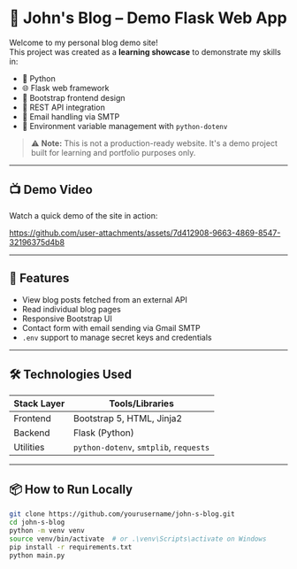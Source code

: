 # 📝 John's Blog – Demo Flask Web App

Welcome to my personal blog demo site!  
This project was created as a **learning showcase** to demonstrate my skills in:

- 🐍 Python
- 🌐 Flask web framework
- 🎨 Bootstrap frontend design
- 🔗 REST API integration
- 📩 Email handling via SMTP
- 📁 Environment variable management with `python-dotenv`

> ⚠️ **Note:** This is not a production-ready website. It's a demo project built for learning and portfolio purposes only.

---

## 📺 Demo Video

Watch a quick demo of the site in action:  


https://github.com/user-attachments/assets/7d412908-9663-4869-8547-32196375d4b8


---

## 🚀 Features

- View blog posts fetched from an external API
- Read individual blog pages
- Responsive Bootstrap UI
- Contact form with email sending via Gmail SMTP
- `.env` support to manage secret keys and credentials

---

## 🛠️ Technologies Used

| Stack Layer | Tools/Libraries |
|-------------|-----------------|
| Frontend    | Bootstrap 5, HTML, Jinja2 |
| Backend     | Flask (Python) |
| Utilities   | `python-dotenv`, `smtplib`, `requests` |

---

## 📦 How to Run Locally

```bash
git clone https://github.com/yourusername/john-s-blog.git
cd john-s-blog
python -m venv venv
source venv/bin/activate  # or .\venv\Scripts\activate on Windows
pip install -r requirements.txt
python main.py
